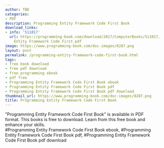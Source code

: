```yaml
---
author: TBD
categories:
- PDF
description: Programming Entity Framework Code First Book
download_links:
- info: '511017'
  url: https://programming-book.com/download/2017/ComputerBooks/511017/Programming
    Entity Framework Code First.pdf
image: https://www.programming-book.com/doc-images/8287.png
layout: post
permalink: /programming-entity-framework-code-first-book.html
tags:
- free book download
- free pdf download
- free programming ebook
- pdf free
- Programming Entity Framework Code First Book ebook
- Programming Entity Framework Code First Book pdf
- Programming Entity Framework Code First Book pdf download
thumbnail_url: https://www.programming-book.com/doc-images/8287.png
title: Programming Entity Framework Code First Book
---
```


 
<div class="item-desc text-justify">
  "Programming Entity Framework Code First Book" is available in PDF format. This books is free to download. Learn from this free book and enhance your skills.
  <br>
  #Programming Entity Framework Code First Book ebook, #Programming Entity Framework Code First Book pdf, #Programming Entity Framework Code First Book pdf download
</div>